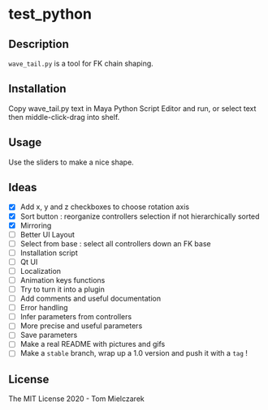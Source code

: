 # test_python

## Description
`wave_tail.py` is a tool for FK chain shaping.

## Installation
Copy wave_tail.py text in Maya Python Script Editor and run, or select text then middle-click-drag into shelf.

## Usage
Use the sliders to make a nice shape.

## Ideas
- [x] Add x, y and z checkboxes to choose rotation axis
- [x] Sort button : reorganize controllers selection if not hierarchically sorted
- [x] Mirroring
- [ ] Better UI Layout
- [ ] Select from base : select all controllers down an FK base
- [ ] Installation script
- [ ] Qt UI
- [ ] Localization
- [ ] Animation keys functions
- [ ] Try to turn it into a plugin
- [ ] Add comments and useful documentation
- [ ] Error handling
- [ ] Infer parameters from controllers
- [ ] More precise and useful parameters
- [ ] Save parameters
- [ ] Make a real README with pictures and gifs
- [ ] Make a `stable` branch, wrap up a 1.0 version and push it with a `tag` !

## License
The MIT License 2020 - Tom Mielczarek
